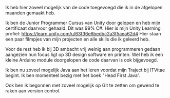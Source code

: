 Ik heb hier zoveel mogelijk van de code toegevoegd die ik in de afgelopen maanden gemaakt heb.

Ik ben de Junior Programmer Cursus van Unity door gelopen en heb mijn certificaat daarvoor gehaald. Dit was 99% C#. 
Hier is mijn Unity Learning profiel: https://learn.unity.com/u/63f36e6bedbc2a3f5aea62d4
Hier staan een paar filmpjes van mijn projecten en alle skills die ik geleerd heb.

Voor de rest heb ik bij 3D ambacht vrij weinig aan programmeren gedaan aangezien hun focus ligt op 3D design software en printen.
Wel heb ik een kleine Arduino module doorgelopen de code daarvan is ook bijgevoegd. 

Ik ben nu zoveel mogelijk Java aan het leren voordat mijn Traject bij ITVitae begint.
Ik ben momenteel bezig met het boek "Head First Java'.

Ook ben ik begonnen met zoveel mogelijk op Git te zetten om gewend te raken aan version control. 
